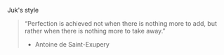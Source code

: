 Juk's style
> “Perfection is achieved not when there is nothing more to add, but rather when there is nothing more to take away.”
> - Antoine de Saint-Exupery
